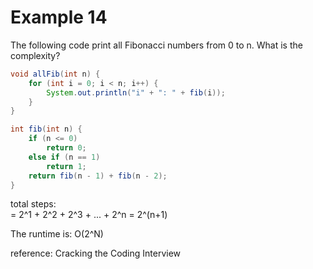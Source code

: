 # Example 14

The following code print all Fibonacci numbers from 0 to n. What is the complexity?

```java
void allFib(int n) {
	for (int i = 0; i < n; i++) {
		System.out.println("i" + ": " + fib(i));
	}
}

int fib(int n) {
	if (n <= 0)
		return 0;
	else if (n == 1)
		return 1;
	return fib(n - 1) + fib(n - 2);
}
```

total steps:  
= 2^1 + 2^2 + 2^3 + ... + 2^n = 2^(n+1)

The runtime is: O(2^N)

reference: Cracking the Coding Interview